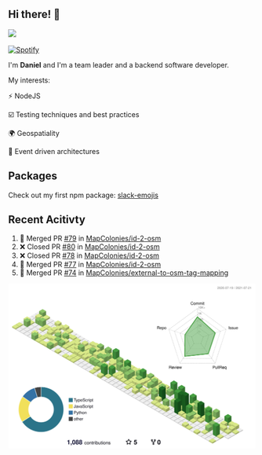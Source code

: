 ## Hi there! 👋

<p>
  <img src="https://github-readme-stats.vercel.app/api?username=syncush&theme=tokyonight">
</p>

[![Spotify](https://novatorem-rust.vercel.app/api/spotify)](https://open.spotify.com/user/syncush)

I'm **Daniel** and I'm a team leader and a backend software developer.

My interests:

⚡ NodeJS

☑️ Testing techniques and best practices

🌍 Geospatiality

🧠 Event driven architectures

## Packages
Check out my first npm package: [slack-emojis](https://www.npmjs.com/package/slack-emojis)

## Recent Acitivty
<!--START_SECTION:activity-->
1. 🎉 Merged PR [#79](https://github.com/MapColonies/id-2-osm/pull/79) in [MapColonies/id-2-osm](https://github.com/MapColonies/id-2-osm)
2. ❌ Closed PR [#80](https://github.com/MapColonies/id-2-osm/pull/80) in [MapColonies/id-2-osm](https://github.com/MapColonies/id-2-osm)
3. ❌ Closed PR [#78](https://github.com/MapColonies/id-2-osm/pull/78) in [MapColonies/id-2-osm](https://github.com/MapColonies/id-2-osm)
4. 🎉 Merged PR [#77](https://github.com/MapColonies/id-2-osm/pull/77) in [MapColonies/id-2-osm](https://github.com/MapColonies/id-2-osm)
5. 🎉 Merged PR [#74](https://github.com/MapColonies/external-to-osm-tag-mapping/pull/74) in [MapColonies/external-to-osm-tag-mapping](https://github.com/MapColonies/external-to-osm-tag-mapping)
<!--END_SECTION:activity-->

![contrib](./profile-3d-contrib/profile-green-animate.svg)
